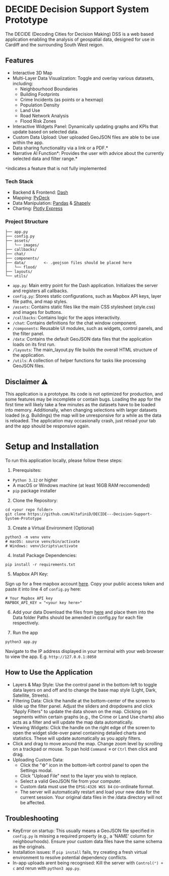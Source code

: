 # DECIDE Decision Support System Prototype

The DECIDE (Decoding Cities for Decision Making) DSS is a web based application enabling the analysis of geospatial data, designed for use in Cardiff and the surrounding South West reigon. 


## Features
- Interactive 3D Map
- Multi-Layer Data Visualization: Toggle and overlay various datasets, including: 
  - Neighbourhood Boundaries
  - Building Footprints
  - Crime Incidents (as points or a hexmap)
  - Population Density
  - Land Use
  - Road Network Analysis
  - Flood Risk Zones 
- Interactive Widgets Panel: Dynamically updating graphs and KPIs that update based on selected data. 
- Custom Data Upload: User uploaded GeoJSON files are able to be use within the app.
- Data sharing functionality via a link or a PDF.*
- Narrative AI Function*: Provides the user with advice about the currently selected data and filter range.*

`*`indicates a feature that is not fully implemented

### Tech Stack
- Backend & Frontend: [Dash](https://plotly.com/dash/)
- Mapping: [PyDeck](https://deckgl.readthedocs.io/en/latest/)
- Data Manipulation: [Pandas](https://pandas.pydata.org) & [Shapely](https://shapely.readthedocs.io/en/stable/)
- Charting: [Plotly Express](https://plotly.com/python/plotly-express/)

### Project Structure
```
├── app.py
├── config.py
├── assets/
│   └── images/
├── callbacks/
├── chat/
├── components/
├── data/        <- .geojson files should be placed here
│   └── flood/
├── layouts/
└── utils/
```
- `app.py`: Main entry point for the Dash application. Initializes the server and registers all callbacks.
- `config.py`: Stores static configurations, such as Mapbox API keys, layer file paths, and map styles.
- `/assets`: Contains static files like the main CSS stylesheet (style.css) and images for buttons.
- `/callbacks`: Contains logic for the apps interactivity.
- `/chat`: Contains definitions for the chat window component.
- `/components`: Reusable UI modules, such as widgets, control panels, and the filter panel.
- `/data`: Contains the default GeoJSON data files that the application loads on its first run.
- `/layouts`: The main_layout.py file builds the overall HTML structure of the application.
- `/utils`: A collection of helper functions for tasks like processing GeoJSON files.

## Disclaimer ⚠️

This application is a prototype. Its code is not optimized for production, and some features may be incomplete or contain bugs.
Loading the app for the first time will likely take a few minutes as the datasets have to be loaded into memory. Additionally, when changing selections with larger datasets loaded (e.g. Buildings) the map will be unresponsive for a while as the data is reloaded. The application may occasionally crash, just reload your tab and the app should be responsive again. 

# Setup and Installation
To run this application locally, please follow these steps:
1. Prerequisites:
- `Python 3.12` or higher
- A macOS or Windows machine (at least 16GB RAM reccomended)
- `pip` package installer

2. Clone the Repository:
```
cd <your repo folder>
git clone https://github.com/AltafiniD/DECIDE---Decision-Support-System-Prototype
```

3. Create a Virtual Environment (Optional)
```
python3 -m venv venv
# macOS: source venv/bin/activate  
# Windows: venv\Scripts\activate
```

4. Install Package Dependencies:
```
pip install -r requirements.txt
```

5. Mapbox API Key:

Sign up for a free mapbox account [here](https://www.mapbox.com). Copy your public access token and paste it into line 4 of `config.py` here:
```
# Your Mapbox API key
MAPBOX_API_KEY = "<your key here>"
```

6. Add your data
Download the files from [here](https://www.google.com) and place them into the Data folder
Paths should be amended in config.py for each file respectively. 

7. Run the app
```
python3 app.py
```
Navigate to the IP address displayed in your terminal with your web browser to view the app. E.g. `http://127.0.0.1:8050`

## How to Use the Application
- Layers & Map Style: Use the control panel in the bottom-left to toggle data layers on and off and to change the base map style (Light, Dark, Satellite, Streets).
- Filtering Data: Click the handle at the bottom-center of the screen to slide up the filter panel. Adjust the sliders and dropdowns and click "Apply Filters" to update the data shown on the map. Clicking on segments within certain graphs (e.g., the Crime or Land Use charts) also acts as a filter and will update the map data automatically.
- Viewing Widgets: Click the handle on the right edge of the screen to open the widget slide-over panel containing detailed charts and statistics. These will update automatically as you apply filters.
- Click and drag to move around the map. Change zoom level by scrolling on a trackpad or mouse. To pan hold `Command ⌘` or `Ctrl` then click and drag. 
- Uploading Custom Data:
  - Click the "⚙️" icon in the bottom-left control panel to open the Settings modal.
  - Click "Upload File" next to the layer you wish to replace.
  - Select a valid GeoJSON file from your computer.
  - Custom data must use the `EPSG:4326 WGS 84` co-ordinate format. 
  - The server will automatically restart and load your new data for the current session. Your original data files in the /data directory will not be affected.

## Troubleshooting
- KeyError on startup: This usually means a GeoJSON file specified in `config.py` is missing a required property (e.g., a 'NAME' column for neighbourhoods). Ensure your custom data files have the same schema as the originals.
- Installation issues: If `pip install` fails, try creating a fresh virtual environment to resolve potential dependency conflicts.
- In-app uploads arent being recognised: Kill the server with `Control(⌃) + c` and rerun with `python3 app.py`.







